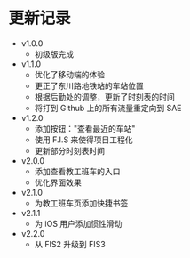 更新记录
========

- v1.0.0
  - 初级版完成
- v1.1.0
  - 优化了移动端的体验
  - 更正了东川路地铁站的车站位置
  - 根据后勤处的调整，更新了时刻表的时间
  - 将打到 Github 上的所有流量重定向到 SAE
- v1.2.0
  - 添加按钮："查看最近的车站"
  - 使用 F.I.S 来使得项目工程化
  - 更新部分时刻表时间
- v2.0.0
  - 添加查看教工班车的入口
  - 优化界面效果
- v2.1.0
  - 为教工班车页添加快捷书签
- v2.1.1
  - 为 iOS 用户添加惯性滑动
- v2.2.0
  - 从 FIS2 升级到 FIS3